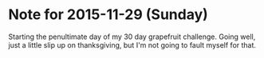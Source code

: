# Note for 2015-11-29 (Sunday)

Starting the penultimate day of my 30 day grapefruit challenge. Going well, just a little slip up on thanksgiving, but I'm not going to fault myself for that.
